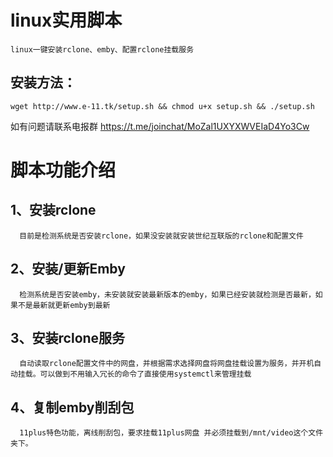 # linux实用脚本
    linux一键安装rclone、emby、配置rclone挂载服务
    
##  安装方法：
    wget http://www.e-11.tk/setup.sh && chmod u+x setup.sh && ./setup.sh
    
   如有问题请联系电报群 https://t.me/joinchat/MoZal1UXYXWVEIaD4Yo3Cw

# 脚本功能介绍

## 1、安装rclone

      目前是检测系统是否安装rclone，如果没安装就安装世纪互联版的rclone和配置文件
  
## 2、安装/更新Emby

      检测系统是否安装emby，未安装就安装最新版本的emby，如果已经安装就检测是否最新，如果不是最新就更新emby到最新
  
## 3、安装rclone服务

      自动读取rclone配置文件中的网盘，并根据需求选择网盘将网盘挂载设置为服务，并开机自动挂载。可以做到不用输入冗长的命令了直接使用systemctl来管理挂载
  
## 4、复制emby削刮包

      11plus特色功能，离线削刮包，要求挂载11plus网盘 并必须挂载到/mnt/video这个文件夹下。
  
